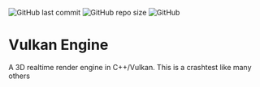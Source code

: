 ![GitHub last commit](https://img.shields.io/github/last-commit/Zannnol/VulkanEngine)
![GitHub repo size](https://img.shields.io/github/repo-size/Zannnol/VulkanEngine)
![GitHub](https://img.shields.io/github/license/Zannnol/VulkanEngine)

# Vulkan Engine
A 3D realtime render engine in C++/Vulkan.
This is a crashtest like many others